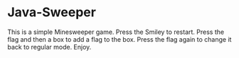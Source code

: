 # Java-Sweeper
This is a simple Minesweeper game.
Press the Smiley to restart. 
Press the flag and then a box to add a flag to the box. 
Press the flag again to change it back to regular mode.
Enjoy. 
